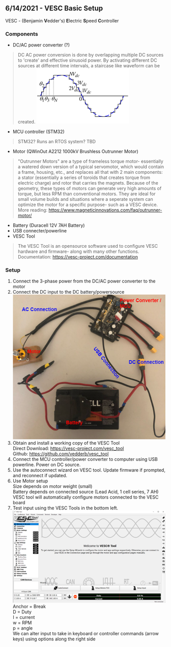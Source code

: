 ## 6/14/2021 - VESC Basic Setup 
VESC - (Benjamin **V**edder's) **E**lectric **S**peed **C**ontroller

### Components
- DC/AC power converter (?)
> DC AC power conversion is done by overlapping multiple DC sources to 'create' and effective sinusoid power. By activating different DC sources at different time intervals, a staircase like waveform can be created.
![alt text](https://github.com/Cedar8344/VESC_2021/blob/main/image/3.png?raw=true)
- MCU controller (STM32)
> STM32? Runs an RTOS system? TBD
- Motor (QWinOut A2212 1000kV Brushless Outrunner Motor)
> "Outrunner Motors" are a type of frameless torque motor- essentially a watered down version of a typical servomotor, which would contain a frame, housing, etc., and replaces all that with 2 main components: a stator (essentially a series of toroids that creates torque from electric charge) and rotor that carries the magnets. Because of the geometry, these types of motors can generate very high amounts of torque, but less RPM than conventional motors. They are ideal for small volume builds and situations where a seperate system can optimize the motor for a specific purpose- such as a VESC device.  
    More reading: https://www.magneticinnovations.com/faq/outrunner-motor/
- Battery (Duracell 12V 7AH Battery) 
- USB connecter/powerline
- VESC Tool
> The VESC Tool is an opensource software used to configure VESC hardware and firmware- along with many other functions.  
    Documentation: https://vesc-project.com/documentation

### Setup
1. Connect the 3-phase power from the DC/AC power converter to the motor
2. Connect the DC input to the DC battery/powersource  
![alt text](https://github.com/Cedar8344/VESC_2021/blob/main/image/2.png?raw=true)
3. Obtain and install a working copy of the VESC Tool   
    Direct Download:  https://vesc-project.com/vesc_tool   
    Github:           https://github.com/vedderb/vesc_tool
4. Connect the MCU controller/power converter to computer using USB powerline. Power on DC source.
5. Use the autoconnect wizard on VESC tool. Update firmware if prompted, and reconnect if updated.
6. Use Motor setup  
    Size depends on motor weight (small)  
    Battery depends on connected source (Lead Acid, 1 cell series, 7 AH)  
    VESC tool will automatically configure motors connected to the VESC board
8. Test input using the VESC Tools in the bottom left.  
![alt text](https://github.com/Cedar8344/VESC_2021/blob/main/image/1.PNG?raw=true)  
    Anchor = Break  
    D = Duty  
    I = current  
    w = RPM  
    p = angle  
    We can alter input to take in keyboard or controller commands (arrow keys) using options along the right side
